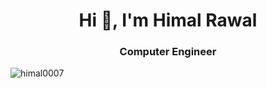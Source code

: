 <h1 align="center">Hi 👋, I'm Himal Rawal</h1>
<h3 align="center">Computer Engineer</h3>

<p align="left"> <img src="https://komarev.com/ghpvc/?username=himal0007&label=Profile%20views&color=0e75b6&style=flat" alt="himal0007" /> </p
                                                                                                                                             


<!---
himal0007/himal0007 is a ✨ special ✨ repository because its `README.md` (this file) appears on your GitHub profile.
You can click the Preview link to take a look at your changes.
--->
